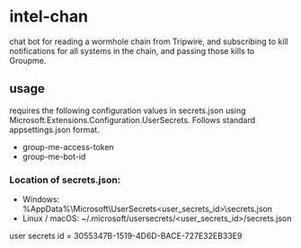 # intel-chan
chat bot for reading a wormhole chain from Tripwire, and subscribing to kill notifications for all systems in the chain, and passing those kills to Groupme.

## usage
requires the following configuration values in secrets.json using Microsoft.Extensions.Configuration.UserSecrets. 
Follows standard appsettings.json format.
* group-me-access-token
* group-me-bot-id

### Location of secrets.json:
- Windows: %AppData%\Microsoft\UserSecrets\<user_secrets_id>\secrets.json
- Linux / macOS: ~/.microsoft/usersecrets/<user_secrets_id>/secrets.json

user secrets id = 3055347B-1519-4D6D-BACE-727E32EB33E9